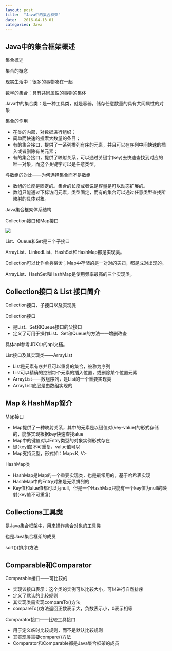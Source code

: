```yaml
---
layout: post
title:  "Java中的集合框架"
date:   2016-04-13 01
categories: Java
---
```




## Java中的集合框架概述 ##

集合概述

集合的概念

现实生活中：很多的事物凑在一起

数学的集合：具有共同属性的事物的集体

Java中的集合类：是一种工具类，就是容器，储存任意数量的具有共同属性的对象

集合的作用

- 在类的内部，对数据进行组织；
- 简单而快速的搜索大数量的条目；
- 有的集合接口，提供了一系列排列有序的元素，并且可以在序列中间快速的插入或者删除有关元素；
- 有的集合接口，提供了映射关系，可以通过关键字(key)去快速查找到对应的唯一对象，而这个关键字可以是任意类型。

与数组的对比——为何选择集合而不是数组

- 数组的长度是固定的。集合的长度或者说是容量是可以动态扩展的。
- 数组只能通过下标访问元素，类型固定，而有的集合可以通过任意类型查找所映射的具体对象。

Java集合框架体系结构

Collection接口和Map接口

![](http://7fvd6e.com1.z0.glb.clouddn.com/java_%E9%9B%86%E5%90%88%E6%A1%86%E6%9E%B6.jpg)

List、Queue和Set是三个子接口

ArrayList、LinkedList、HashSet和HashMap都是实现类。

Collection可以比作单身宿舍；Map中存储的是一对对的夫妇，都是成对出现的。

ArrayList、HashSet和HashMap是使用频率最高的三个实现类。

## Collection接口 & List 接口简介 ##

Collection接口、子接口以及实现类

Collection接口

- 是List、Set和Queue接口的父接口
- 定义了可用于操作List、Set和Queue的方法——增删改查

具体api参考JDK中的api文档。

List接口及其实现类——ArrayList

- List是元素有序并且可以重复的集合，被称为序列
- List可以精确的控制每个元素的插入位置，或删除某个位置元素
- ArrayList——数组序列，是List的一个重要实现类
- ArrayList底层是由数组实现的

## Map & HashMap简介 ##

Map接口

- Map提供了一种映射关系，其中的元素是以键值对(key-value)的形式存储的，能够实现根据key快速查找alue
- Map中的键值对以Entry类型的对象实例形式存在
- 键(key值)不可重复，value值可以
- Map支持泛型，形式如：Map<K, V>

HashMap类

- HashMap是Map的一个重要实现类，也是最常用的，基于哈希表实现
- HashMap中的Entry对象是无须排列的
- Key值和alue值都可以为null，但是一个HashMap只能有一个key值为null的映射(key值不可重复)

## Collections工具类 ##

是Java集合框架中，用来操作集合对象的工具类

也是Java集合框架的成员

sort()(排序)方法

## Comparable和Comparator ##

Comparable接口——可比较的

- 实现该接口表示：这个类的实例可以比较大小，可以进行自然排序
- 定义了默认的比较规则
- 其实现类需实现compareTo()方法
- compareTo()方法返回正数表示大，负数表示小，0表示相等

Comparator接口——比较工具接口

- 用于定义临时比较规则，而不是默认比较规则
- 其实现类需要compare()方法
- Comparator和Comparable都是Java集合框架的成员

